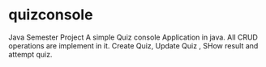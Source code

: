 # quizconsole
Java Semester Project
A simple Quiz console Application in java. 
All CRUD operations are implement in it. Create Quiz, Update Quiz , SHow result and attempt quiz. 

